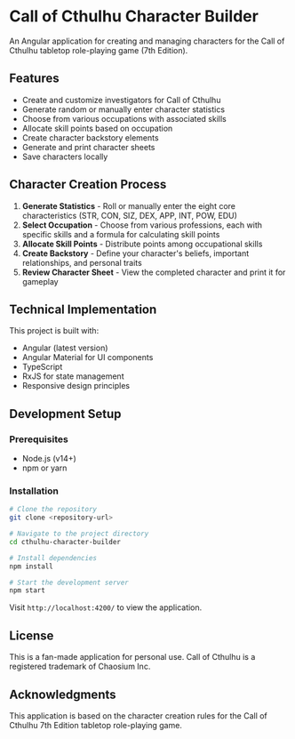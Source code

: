 # Call of Cthulhu Character Builder

An Angular application for creating and managing characters for the Call of Cthulhu tabletop role-playing game (7th Edition).

## Features

- Create and customize investigators for Call of Cthulhu
- Generate random or manually enter character statistics
- Choose from various occupations with associated skills
- Allocate skill points based on occupation
- Create character backstory elements
- Generate and print character sheets
- Save characters locally

## Character Creation Process

1. **Generate Statistics** - Roll or manually enter the eight core characteristics (STR, CON, SIZ, DEX, APP, INT, POW, EDU)
2. **Select Occupation** - Choose from various professions, each with specific skills and a formula for calculating skill points
3. **Allocate Skill Points** - Distribute points among occupational skills
4. **Create Backstory** - Define your character's beliefs, important relationships, and personal traits
5. **Review Character Sheet** - View the completed character and print it for gameplay

## Technical Implementation

This project is built with:

- Angular (latest version)
- Angular Material for UI components
- TypeScript
- RxJS for state management
- Responsive design principles

## Development Setup

### Prerequisites

- Node.js (v14+)
- npm or yarn

### Installation

```bash
# Clone the repository
git clone <repository-url>

# Navigate to the project directory
cd cthulhu-character-builder

# Install dependencies
npm install

# Start the development server
npm start
```

Visit `http://localhost:4200/` to view the application.

## License

This is a fan-made application for personal use. Call of Cthulhu is a registered trademark of Chaosium Inc.

## Acknowledgments

This application is based on the character creation rules for the Call of Cthulhu 7th Edition tabletop role-playing game.